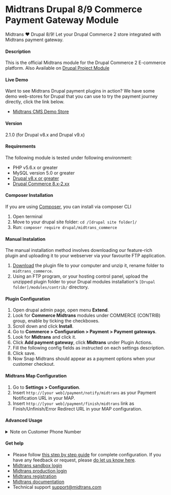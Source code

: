 Midtrans Drupal 8/9 Commerce Payment Gateway Module
=======================================================

Midtrans :heart: Drupal 8/9!
Let your Drupal Commerce 2 store integrated with Midtrans payment gateway.

#### Description
This is the official Midtrans module for the Drupal Commerce 2 E-commerce platform.
Also Available on [Drupal Project Module](https://www.drupal.org/project/midtrans_commerce)

#### Live Demo
Want to see Midtrans Drupal payment plugins in action? We have some demo web-stores for Drupal that you can use to try the payment journey directly, click the link below.
* [Midtrans CMS Demo Store](https://docs.midtrans.com/en/snap/with-plugins?id=midtrans-payment-plugin-live-demonstration)

#### Version
2.1.0
(for Drupal v8.x and Drupal v9.x)

#### Requirements
The following module is tested under following environment:

* PHP v5.6.x or greater
* MySQL version 5.0 or greater
* [Drupal v8.x or greater](https://www.drupal.org/project/drupal)
* [Drupal Commerce 8.x-2.xx ](http://www.drupal.org/project/commerce)

#### Composer Installation
If you are using [Composer](https://getcomposer.org), you can install via composer CLI
1. Open terminal
2. Move to your drupal site folder: `cd /[drupal site folder]/`
2. Run: `composer require drupal/midtrans_commerce`

#### Manual Instalation
The manual installation method involves downloading our feature-rich plugin and uploading it to your webserver via your favourite FTP application.

1. [Download](https://github.com/midtrans/midtrans-drupal8/archive/master.zip) the plugin file to your computer and unzip it, rename folder to ``midtrans_commerce``.
2. Using an FTP program, or your hosting control panel, upload the unzipped plugin folder to your Drupal modules installation's ``[Drupal folder]/modules/contrib/`` directory.

#### Plugin Configuration
1. Open drupal admin page, open menu **Extend**.
2. Look for **Commerce Midtrans** modules under COMMERCE (CONTRIB) group, enable by ticking the checkboxes.
3. Scroll down and click **Install**.
4. Go to **Commerce > Configuration > Payment > Payment gateways**.
5. Look for **Midtrans** and click it.
6. Click **Add payment gateway**, click **Midtrans** under Plugin Actions.
7. Fill the following config fields as instructed on each settings description.
8. Click save.
9. Now Snap Midtrans should appear as a payment options when your customer checkout.

#### Midtrans Map Configuration
1. Go to **Settings > Configuration**.
2. Insert ``http://[your web]/payment/notify/midtrans`` as your Payment Notification URL in your MAP.
3. Insert ``http://[your web]/payment/finish/midtrans`` link as Finish/Unfinish/Error Redirect URL in your MAP configuration.

#### Advanced Usage
<details>
<summary>Note on Customer Phone Number</summary>

##### Note on Customer Phone Number
Unfortunately Drupal Commerce by default doesn't have `phone number` as customer data <sup>\[1\]</sup>, so there will be no `phone` data passed to Midtrans side.

If you have modified your Drupal Commerce site to have phone number input field, you may want to customize/edit this payment module to also send `phone` data to Midtrans side.

You can do so by editing these line of codes in this file `/src/PluginForm/MidtransForm.php`:
- https://github.com/Midtrans/Midtrans-Drupal8/blob/12c1e4b06f1adebc8bf8af6b7e531c8d7cfde24f/src/PluginForm/MidtransForm.php#L173-L181

You can uncomment this line:
```php
//'phone' => ,
```
Then modify it to something like this:
```php
'phone' => myCustomFunctionToGetCustomerPhone(),
```
But you will need to figure out on your own, how to programmatically retrieve customer `phone` number based on your site implementation.

You can also add more custom Snap API payload to add more data related to the transaction. Learn more on the API payload [on Snap API docs](http://snap-docs.midtrans.com)

> <sup>\[1\]</sup> At this time of writing, based on `[DrupalCommerceFolder]/modules/contrib/address/src/Plugin/Field/FieldType/AddressItem.php`, the class doesn't have any phone attribute by default.
>
> And no explanation of it on the [Drupal Commerce PG module development guide](https://docs.drupalcommerce.org/commerce2/developer-guide/payments/create-payment-gateway/on-site-gateways/stored-payment-methods)

</details>

#### Get help
* Please follow [this step by step guide](https://docs.midtrans.com/en/snap/with-plugins?id=plugin-configuration) for complete configuration. If you have any feedback or request, please [do let us know here](https://docs.midtrans.com/en/snap/with-plugins?id=feedback-and-request).
* [Midtrans sandbox login](https://dashboard.sandbox.midtrans.com)
* [Midtrans production login](https://dashboard.midtrans.com)
* [Midtrans registration](https://account.midtrans.com/register)
* [Midtrans documentation](http://docs.midtrans.com)
* Technical support [support@midtrans.com](mailto:support@midtrans.com)
